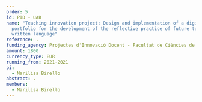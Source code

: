 ```yaml
---
order: 5
id: PID - UAB
name: "Teaching innovation project: Design and implementation of a digital
  portfolio for the development of the reflective practice of future teachers on
  written language"
reference: .
funding_agency: Projectes d'Innovació Docent - Facultat de Ciències de l'Educació, UAB
amount: 1800
currency_type: EUR
running_from: 2021-2021
pi:
  - Marilisa Birello
abstract: .
members:
  - Marilisa Birello
---
```

